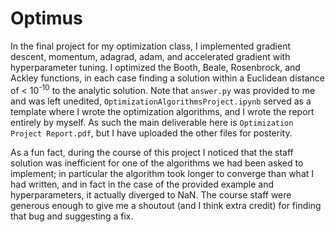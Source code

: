 # Optimus

In the final project for my optimization class, I implemented gradient descent, momentum, adagrad, adam, and accelerated gradient with hyperparameter tuning. I optimized the Booth, Beale, Rosenbrock, and Ackley functions, in each case finding a solution within a Euclidean distance of < 10<sup>-10</sup> to the analytic solution. Note that `answer.py` was provided to me and was left unedited, `OptimizationAlgorithmsProject.ipynb` served as a template where I wrote the optimization algorithms, and I wrote the report entirely by myself. As such the main deliverable here is `Optimization Project Report.pdf`, but I have uploaded the other files for posterity.

As a fun fact, during the course of this project I noticed that the staff solution was inefficient for one of the algorithms we had been asked to implement; in particular the algorithm took longer to converge than what I had written, and in fact in the case of the provided example and hyperparameters, it actually diverged to NaN. The course staff were generous enough to give me a shoutout (and I think extra credit) for finding that bug and suggesting a fix.
